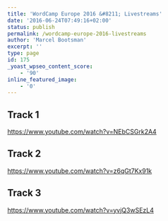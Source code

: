 ```yaml
---
title: 'WordCamp Europe 2016 &#8211; Livestreams'
date: '2016-06-24T07:49:16+02:00'
status: publish
permalink: /wordcamp-europe-2016-livestreams
author: 'Marcel Bootsman'
excerpt: ''
type: page
id: 175
_yoast_wpseo_content_score:
    - '90'
inline_featured_image:
    - '0'
---
```

Track 1
-------

https://www.youtube.com/watch?v=NEbCSGrk2A4

Track 2
-------

https://www.youtube.com/watch?v=z6qGt7Kx91k

Track 3
-------

https://www.youtube.com/watch?v=yvjQ3wSEzL4